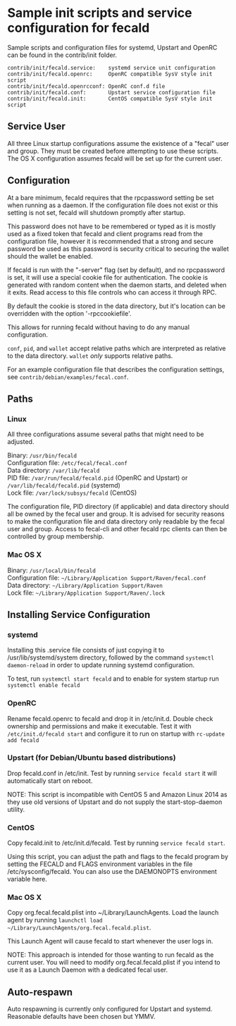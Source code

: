 Sample init scripts and service configuration for fecald
==========================================================

Sample scripts and configuration files for systemd, Upstart and OpenRC
can be found in the contrib/init folder.

    contrib/init/fecald.service:    systemd service unit configuration
    contrib/init/fecald.openrc:     OpenRC compatible SysV style init script
    contrib/init/fecald.openrcconf: OpenRC conf.d file
    contrib/init/fecald.conf:       Upstart service configuration file
    contrib/init/fecald.init:       CentOS compatible SysV style init script

Service User
---------------------------------

All three Linux startup configurations assume the existence of a "fecal" user
and group.  They must be created before attempting to use these scripts.
The OS X configuration assumes fecald will be set up for the current user.

Configuration
---------------------------------

At a bare minimum, fecald requires that the rpcpassword setting be set
when running as a daemon.  If the configuration file does not exist or this
setting is not set, fecald will shutdown promptly after startup.

This password does not have to be remembered or typed as it is mostly used
as a fixed token that fecald and client programs read from the configuration
file, however it is recommended that a strong and secure password be used
as this password is security critical to securing the wallet should the
wallet be enabled.

If fecald is run with the "-server" flag (set by default), and no rpcpassword is set,
it will use a special cookie file for authentication. The cookie is generated with random
content when the daemon starts, and deleted when it exits. Read access to this file
controls who can access it through RPC.

By default the cookie is stored in the data directory, but it's location can be overridden
with the option '-rpccookiefile'.

This allows for running fecald without having to do any manual configuration.

`conf`, `pid`, and `wallet` accept relative paths which are interpreted as
relative to the data directory. `wallet` *only* supports relative paths.

For an example configuration file that describes the configuration settings,
see `contrib/debian/examples/fecal.conf`.

Paths
---------------------------------

### Linux

All three configurations assume several paths that might need to be adjusted.

Binary:              `/usr/bin/fecald`  
Configuration file:  `/etc/fecal/fecal.conf`  
Data directory:      `/var/lib/fecald`  
PID file:            `/var/run/fecald/fecald.pid` (OpenRC and Upstart) or `/var/lib/fecald/fecald.pid` (systemd)  
Lock file:           `/var/lock/subsys/fecald` (CentOS)  

The configuration file, PID directory (if applicable) and data directory
should all be owned by the fecal user and group.  It is advised for security
reasons to make the configuration file and data directory only readable by the
fecal user and group.  Access to fecal-cli and other fecald rpc clients
can then be controlled by group membership.

### Mac OS X

Binary:              `/usr/local/bin/fecald`  
Configuration file:  `~/Library/Application Support/Raven/fecal.conf`  
Data directory:      `~/Library/Application Support/Raven`  
Lock file:           `~/Library/Application Support/Raven/.lock`  

Installing Service Configuration
-----------------------------------

### systemd

Installing this .service file consists of just copying it to
/usr/lib/systemd/system directory, followed by the command
`systemctl daemon-reload` in order to update running systemd configuration.

To test, run `systemctl start fecald` and to enable for system startup run
`systemctl enable fecald`

### OpenRC

Rename fecald.openrc to fecald and drop it in /etc/init.d.  Double
check ownership and permissions and make it executable.  Test it with
`/etc/init.d/fecald start` and configure it to run on startup with
`rc-update add fecald`

### Upstart (for Debian/Ubuntu based distributions)

Drop fecald.conf in /etc/init.  Test by running `service fecald start`
it will automatically start on reboot.

NOTE: This script is incompatible with CentOS 5 and Amazon Linux 2014 as they
use old versions of Upstart and do not supply the start-stop-daemon utility.

### CentOS

Copy fecald.init to /etc/init.d/fecald. Test by running `service fecald start`.

Using this script, you can adjust the path and flags to the fecald program by
setting the FECALD and FLAGS environment variables in the file
/etc/sysconfig/fecald. You can also use the DAEMONOPTS environment variable here.

### Mac OS X

Copy org.fecal.fecald.plist into ~/Library/LaunchAgents. Load the launch agent by
running `launchctl load ~/Library/LaunchAgents/org.fecal.fecald.plist`.

This Launch Agent will cause fecald to start whenever the user logs in.

NOTE: This approach is intended for those wanting to run fecald as the current user.
You will need to modify org.fecal.fecald.plist if you intend to use it as a
Launch Daemon with a dedicated fecal user.

Auto-respawn
-----------------------------------

Auto respawning is currently only configured for Upstart and systemd.
Reasonable defaults have been chosen but YMMV.
